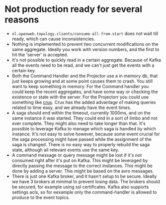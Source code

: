 # Not production ready for several reasons

* `nl.openweb.topology.clients/consume-all-from-start` does not wait till ready, which can cause inconsistencies.
* Nothing is implemented to prevent two concurrent modifications on the same aggregate. Ideally you work with version numbers, and the first to hit the 'server' is accepted.
* It's not possible to quickly read in a certain aggregate. Because of Kafka all the events need to be read, and we can't just get the events with a certain key.
* Both the Command Handler and the Projector use a in memory db, that just keeps growing and at some point causes them to crash. You still want to keep something in memory. For the Command handler you could keep the recent aggregates, and have some way or checking the existence or state with the server. For the Projectorr you could use something like [crux](https://github.com/juxt/crux). Crux has the added advantage of making queries related to time easy, and we already have the event times.
* A saga should end within the timeout, currently 1000ms, and on the same instance it was started. They could end in a sort of limbo and not ever complete. They might also need to take longer than that. It's possible to leverage Kafka to manage which saga is handled by which instance. It's not easy to solve however, because some event crucial for the saga processing might have passed while the assignment of the saga is changed. There is no easy way to properly rebuild the saga state, although all relevant events use the same key.
* A command message or query message might be lost if it's not consumed right after it's put on Kafka. This might be leveraged by directly passing the message to the correct instances. This might be done by adding a server. This might be based on the avro messages.
* There is just one Kafka broker, and it hasn't setup to be secure. Ideally we have 3 brokers at minimal to prevent losing data. The brokers should be secured, for example using ssl certificates. Kafka also supports settings acls, so for eexample only the command-handler is allowed to produce to the event topics.
